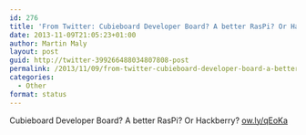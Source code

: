 ```yaml
---
id: 276
title: 'From Twitter: Cubieboard Developer Board? A better RasPi? Or Hac&#8230;'
date: 2013-11-09T21:05:23+01:00
author: Martin Maly
layout: post
guid: http://twitter-399266488034807808-post
permalink: /2013/11/09/from-twitter-cubieboard-developer-board-a-better-raspi-or-hac/
categories:
  - Other
format: status
---
```

Cubieboard Developer Board? A better RasPi? Or Hackberry? [ow.ly/qEoKa](http://ow.ly/qEoKa)